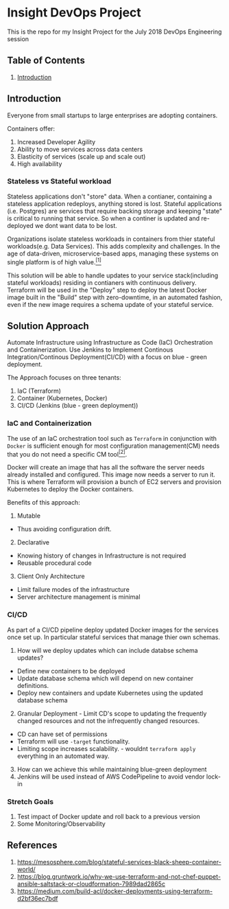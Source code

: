 # Insight DevOps Project
This is the repo for my Insight Project for the July 2018 DevOps Engineering session 

## Table of Contents
1. [Introduction](README.md#introduction)

## Introduction
Everyone from small startups to large enterprises are adopting containers.

Containers offer:
 1. Increased Developer Agility
 2. Ability to move services across data centers
 3. Elasticity of services (scale up and scale out)
 4. High availability

### Stateless vs Stateful workload
Stateless applications don't "store" data. When a contianer, containing a stateless application redeploys, anything stored is lost. Stateful applications (i.e. Postgres) are services that require backing storage and keeping "state" is critical to running that service. So when a continer is updated and re-deployed we dont want data to be lost.

Organizations isolate stateless workloads in containers from thier stateful workloads(e.g. Data Services). This adds complexity and challenges. In the age of data-driven, microservice-based apps, managing these systems on single platform is of high value.[<sup>[1]</sup>](README.md#Refrences#1)

This solution will be able to handle updates to your service stack(including stateful workloads) residing in contianers with continuous delivery. Terraform will be used in the "Deploy" step to deploy the latest Docker image built in the "Build" step with zero-downtime, in an automated fashion, even if the new image requires a schema update of your stateful service.

## Solution Approach
Automate Infrastructure using Infrastructure as Code (IaC) Orchestration and Containerization. Use Jenkins to Implement Continous Integration/Continous Deployment(CI/CD) with a focus on blue - green deployment. 

The Approach focuses on three tenants:
1. IaC (Terraform)
2. Container (Kubernetes, Docker)
3. CI/CD (Jenkins (blue - green deployment))

### IaC and Containerization
The use of an IaC orchestration tool such as `Terraform` in conjunction with `Docker` is sufficient enough for most configuration management(CM) needs that you do not need a specific CM tool[<sup>[2]</sup>](README.md#Refrences#2).

Docker will create an image that has all the software the server needs already installed and configured.
This image now needs a server to run it. This is where Terraform will provision a bunch of EC2 servers and provision Kubernetes to deploy the Docker containers.

Benefits of this approach:
1. Mutable
  * Thus avoiding configuration drift.
2. Declarative 
  * Knowing history of changes in Infrastructure is not required
  * Reusable procedural code
3. Client Only Architecture
  * Limit failure modes of the infrastructure
  * Server architecture management is minimal

### CI/CD
As part of a CI/CD pipeline deploy updated Docker images for the services once set up. In particular stateful services that manage thier own schemas.
 1. How will we deploy updates which can include databse schema updates?
   * Define new containers to be deployed
   * Update database schema which will depend on new container definitions.
   * Deploy new containers and update Kubernetes using the updated database schema
 2. Granular Deployment - Limit CD's scope to updating the frequently changed resources and not the infrequently changed resources.
   * CD can have set of permissions
   * Terraform will use `-target` functionality.
   * Limiting scope increases scalability. - wouldnt `terraform apply` everything in an automated way.
 3. How can we achieve this while maintaining blue-green deployment
 4. Jenkins will be used instead of AWS CodePipeline to avoid vendor lock-in


### Stretch Goals
1. Test impact of Docker update and roll back to a previous version
2. Some Monitoring/Observability


## References
1. https://mesosphere.com/blog/stateful-services-black-sheep-container-world/
2. https://blog.gruntwork.io/why-we-use-terraform-and-not-chef-puppet-ansible-saltstack-or-cloudformation-7989dad2865c
3. https://medium.com/build-acl/docker-deployments-using-terraform-d2bf36ec7bdf
